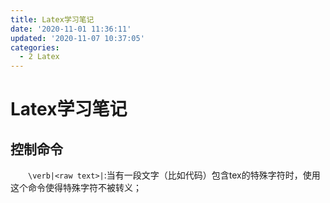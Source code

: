 ```yaml
---
title: Latex学习笔记
date: '2020-11-01 11:36:11'
updated: '2020-11-07 10:37:05'
categories:
  - 2 Latex
---
```

# Latex学习笔记

## 控制命令

　　`\verb|<raw text>|`:当有一段文字（比如代码）包含tex的特殊字符时，使用这个命令使得特殊字符不被转义；

